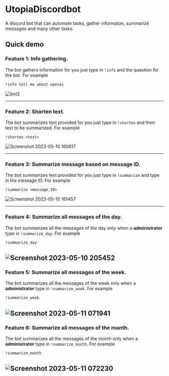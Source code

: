 # UtopiaDiscordbot
A discord bot that can automate tasks, gather informaton, summarize messages and many other tasks.

## Quick demo
### Feature 1: Info gathering.
The bot gathers information for you just type in `!info` and the question for the bot. For example
```
!info tell me about openai
```
![bot2](https://user-images.githubusercontent.com/119479391/236719363-687c4d11-6470-4f9b-bd82-1f7837951588.png)

---

### Feature 2: Shorten text.
The bot summarizes text provided for you just type in `!shorten` and then text to be summarized. For example
```
!shorten <text>
```
![Screenshot 2023-05-10 160617](https://github.com/puneeth072003/UtopiaDiscordbot/assets/119479391/2ff5b434-dd71-4082-8442-f8c10304d60d)

---
### Feature 3: Summarize message based on message ID.
The bot summarizes text provided for you just type in `!summarize` and type in the message ID. For example
```
!summarize <message_ID>
```
![Screenshot 2023-05-10 161457](https://github.com/puneeth072003/UtopiaDiscordbot/assets/119479391/4c1226c6-9b00-43fe-97fe-9cb499e9aea4)

---
### Feature 4: Summarize all messages of the day.
The bot summarizes all the messages of the day only when a **administrator** type in `!summarize_day`. For example
```
!summarize_day
```
![Screenshot 2023-05-10 205452](https://github.com/puneeth072003/UtopiaDiscordbot/assets/119479391/617570fc-9fea-4303-b916-c4071d327a4b)
---
### Feature 5: Summarize all messages of the week.
The bot summarizes all the messages of the week only when a **administrator** type in `!summarize_week`. For example
```
!summarize_week
```
![Screenshot 2023-05-11 071941](https://github.com/puneeth072003/UtopiaDiscordbot/assets/119479391/ef44a593-5306-4531-ada4-bf834394bcd5)
---
### Feature 6: Summarize all messages of the month.
The bot summarizes all the messages of the month only when a **administrator** type in `!summarize_month`. For example
```
!summarize_month
```
![Screenshot 2023-05-11 072230](https://github.com/puneeth072003/UtopiaDiscordbot/assets/119479391/33a513fb-c3a6-4b06-9113-f65cdfd416ab)
---
